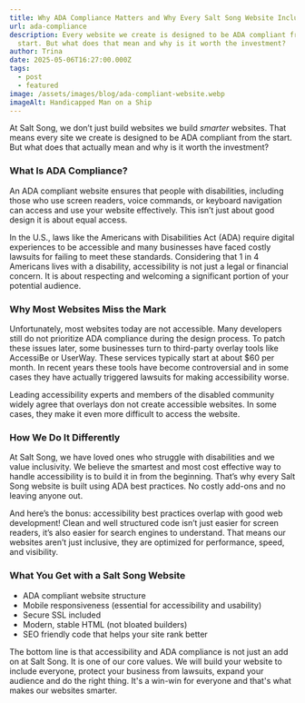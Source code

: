 ```yaml
---
title: Why ADA Compliance Matters and Why Every Salt Song Website Includes It
url: ada-compliance
description: Every website we create is designed to be ADA compliant from the
  start. But what does that mean and why is it worth the investment?
author: Trina
date: 2025-05-06T16:27:00.000Z
tags:
  - post
  - featured
image: /assets/images/blog/ada-compliant-website.webp
imageAlt: Handicapped Man on a Ship
---
```

At Salt Song, we don’t just build websites we build *smarter* websites. That means every site we create is designed to be ADA compliant from the start. But what does that actually mean and why is it worth the investment?

### What Is ADA Compliance?

An ADA compliant website ensures that people with disabilities, including those who use screen readers, voice commands, or keyboard navigation can access and use your website effectively. This isn’t just about good design it is about equal access.

In the U.S., laws like the Americans with Disabilities Act (ADA) require digital experiences to be accessible and many businesses have faced costly lawsuits for failing to meet these standards. Considering that 1 in 4 Americans lives with a disability, accessibility is not just a legal or financial concern. It is about respecting and welcoming a significant portion of your potential audience.

### Why Most Websites Miss the Mark

Unfortunately, most websites today are not accessible. Many developers still do not prioritize ADA compliance during the design process. To patch these issues later, some businesses turn to third-party overlay tools like AccessiBe or UserWay. These services typically start at about $60 per month. In recent years these tools have become controversial and in some cases they have actually triggered lawsuits for making accessibility worse.

Leading accessibility experts and members of the disabled community widely agree that overlays don not create accessible websites. In some cases, they make it even more difficult to access the website.

### How We Do It Differently

At Salt Song, we have loved ones who struggle with disabilities and we value inclusivity. We believe the smartest and most cost effective way to handle accessibility is to build it in from the beginning. That’s why every Salt Song website is built using ADA best practices. No costly add-ons and no leaving anyone out.

And here’s the bonus: accessibility best practices overlap with good web development! Clean and well structured code isn’t just easier for screen readers, it’s also easier for search engines to understand. That means our websites aren’t just inclusive, they are optimized for performance, speed, and visibility.

### What You Get with a Salt Song Website

* ADA compliant website structure
* Mobile responsiveness (essential for accessibility and usability)
* Secure SSL included
* Modern, stable HTML (not bloated builders)
* SEO friendly code that helps your site rank better

The bottom line is that accessibility and ADA compliance is not just an add on at Salt Song. It is one of our core values. We will build your website to include everyone, protect your business from lawsuits, expand your audience and do the right thing. It's a win-win for everyone and that's what makes our websites smarter.
